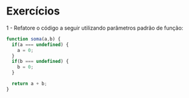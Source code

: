 # Exercícios

1 - Refatore o código a seguir utilizando parâmetros padrão de função:

``` javascript
function soma(a,b) {
  if(a === undefined) {
    a = 0;
  }
  if(b === undefined) {
    b = 0;
  }

  return a + b;
}
```
